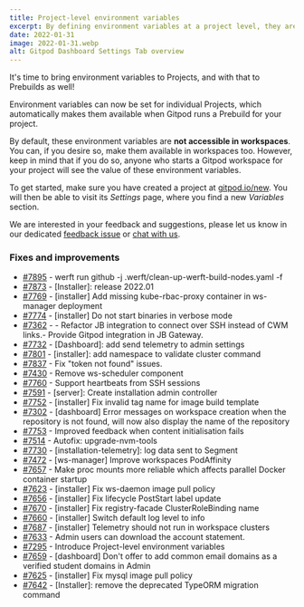 ```yaml
---
title: Project-level environment variables
excerpt: By defining environment variables at a project level, they are made available to prebuilds, and optionally to workspaces too.
date: 2022-01-31
image: 2022-01-31.webp
alt: Gitpod Dashboard Settings Tab overview
---
```


<script>
  import Contributors from "$lib/components/changelog/contributors.svelte";
</script>

It's time to bring environment variables to Projects, and with that to Prebuilds as well!

Environment variables can now be set for individual Projects, which automatically makes them available when Gitpod runs a Prebuild for your project.

By default, these environment variables are **not accessible in workspaces**. You can, if you desire so, make them available in workspaces too. However, keep in mind that if you do so, anyone who starts a Gitpod workspace for your project will see the value of these environment variables.

To get started, make sure you have created a project at [gitpod.io/new](https://gitpod.io/new). You will then be able to visit its _Settings_ page, where you find a new _Variables_ section.

We are interested in your feedback and suggestions, please let us know in our dedicated [feedback issue](https://github.com/gitpod-io/gitpod/issues/7860) or [chat with us](https://www.gitpod.io/chat).

<p><Contributors usernames="AlexTugarev,JanKoehnlein,geropl,gtsiolis,jankeromnes,jldec,shaal" /></p>

### Fixes and improvements

- [#7895](https://github.com/gitpod-io/gitpod/pull/7895) - werft run github -j .werft/clean-up-werft-build-nodes.yaml -f <Contributors usernames="mads-hartmann,ArthurSens" />
- [#7873](https://github.com/gitpod-io/gitpod/pull/7873) - [Installer]: release 2022.01 <Contributors usernames="MrSimonEmms,corneliusludmann" />
- [#7769](https://github.com/gitpod-io/gitpod/pull/7769) - [installer] Add missing kube-rbac-proxy container in ws-manager deployment <Contributors usernames="MrSimonEmms,aledbf" />
- [#7774](https://github.com/gitpod-io/gitpod/pull/7774) - [installer] Do not start binaries in verbose mode <Contributors usernames="MrSimonEmms,aledbf" />
- [#7362](https://github.com/gitpod-io/gitpod/pull/7362) - - Refactor JB integration to connect over SSH instead of CWM links.- Provide Gitpod integration in JB Gateway. <Contributors usernames="akosyakov,gtsiolis,iQQBot,jankeromnes,mustard-mh" />
- [#7732](https://github.com/gitpod-io/gitpod/pull/7732) - [Dashboard]: add send telemetry to admin settings <Contributors usernames="MrSimonEmms,geropl,gtsiolis" />
- [#7801](https://github.com/gitpod-io/gitpod/pull/7801) - [installer]: add namespace to validate cluster command <Contributors usernames="MrSimonEmms,corneliusludmann" />
- [#7837](https://github.com/gitpod-io/gitpod/pull/7837) - Fix "token not found" issues. <Contributors usernames="AlexTugarev,geropl" />
- [#7430](https://github.com/gitpod-io/gitpod/pull/7430) - Remove ws-scheduler component <Contributors usernames="MrSimonEmms,aledbf,csweichel,geropl,iQQBot,jankeromnes" />
- [#7760](https://github.com/gitpod-io/gitpod/pull/7760) - Support heartbeats from SSH sessions <Contributors usernames="aledbf,csweichel,iQQBot" />
- [#7591](https://github.com/gitpod-io/gitpod/pull/7591) - [server]: Create installation admin controller <Contributors usernames="MrSimonEmms,corneliusludmann,geropl" />
- [#7752](https://github.com/gitpod-io/gitpod/pull/7752) - [installer] Fix invalid tag name for image build template <Contributors usernames="aledbf,corneliusludmann" />
- [#7302](https://github.com/gitpod-io/gitpod/pull/7302) - [dashboard] Error messages on workspace creation when the repository is not found, will now also display the name of the repository <Contributors usernames="Siddhant-K-code,gtsiolis,iQQBot,jankeromnes,trumbitta" />
- [#7753](https://github.com/gitpod-io/gitpod/pull/7753) - Improved feedback when content initialisation fails <Contributors usernames="Furisto,csweichel" />
- [#7514](https://github.com/gitpod-io/gitpod/pull/7514) - Autofix: upgrade-nvm-tools <Contributors usernames="akosyakov,autofix-bot,jankeromnes" />
- [#7730](https://github.com/gitpod-io/gitpod/pull/7730) - [installation-telemetry]: log data sent to Segment <Contributors usernames="MrSimonEmms,corneliusludmann" />
- [#7472](https://github.com/gitpod-io/gitpod/pull/7472) - [ws-manager] Improve workspaces PodAffinity <Contributors usernames="MrSimonEmms,aledbf,corneliusludmann,csweichel" />
- [#7657](https://github.com/gitpod-io/gitpod/pull/7657) - Make proc mounts more reliable which affects parallel Docker container startup <Contributors usernames="aledbf,csweichel" />
- [#7623](https://github.com/gitpod-io/gitpod/pull/7623) - [installer] Fix ws-daemon image pull policy <Contributors usernames="aledbf,kylos101" />
- [#7656](https://github.com/gitpod-io/gitpod/pull/7656) - [installer] Fix lifecycle PostStart label update <Contributors usernames="aledbf,csweichel,iQQBot" />
- [#7670](https://github.com/gitpod-io/gitpod/pull/7670) - [installer] Fix registry-facade ClusterRoleBinding name <Contributors usernames="aledbf,kylos101" />
- [#7660](https://github.com/gitpod-io/gitpod/pull/7660) - [installer] Switch default log level to info <Contributors usernames="MrSimonEmms,aledbf,csweichel,geropl,jeanp413" />
- [#7687](https://github.com/gitpod-io/gitpod/pull/7687) - [installer] Telemetry should not run in workspace clusters <Contributors usernames="MrSimonEmms,aledbf" />
- [#7633](https://github.com/gitpod-io/gitpod/pull/7633) - Admin users can download the account statement. <Contributors usernames="JanKoehnlein,laushinka" />
- [#7295](https://github.com/gitpod-io/gitpod/pull/7295) - Introduce Project-level environment variables <Contributors usernames="AlexTugarev,JanKoehnlein,geropl,gtsiolis,jankeromnes,jldec,shaal" />
- [#7659](https://github.com/gitpod-io/gitpod/pull/7659) - [dashboard] Don't offer to add common email domains as a verified student domains in Admin <Contributors usernames="jankeromnes,laushinka" />
- [#7625](https://github.com/gitpod-io/gitpod/pull/7625) - [installer] Fix mysql image pull policy <Contributors usernames="aledbf,corneliusludmann" />
- [#7642](https://github.com/gitpod-io/gitpod/pull/7642) - [Installer]: remove the deprecated TypeORM migration command <Contributors usernames="MrSimonEmms,corneliusludmann" />
